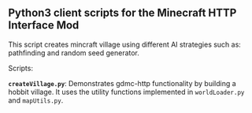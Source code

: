 ## Python3 client scripts for the Minecraft HTTP Interface Mod

This script creates mincraft village using different AI strategies such as: pathfinding and random seed generator.

Scripts:

**`createVillage.py`**: Demonstrates gdmc-http functionality by building a hobbit village. It uses the utility functions implemented in `worldLoader.py` and `mapUtils.py`.